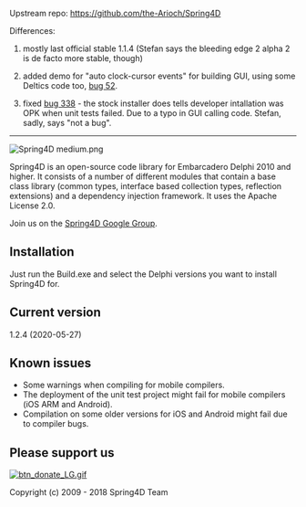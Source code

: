 Upstream repo: https://github.com/the-Arioch/Spring4D

Differences:

1. mostly last official stable 1.1.4 (Stefan says the bleeding edge 2 alpha 2 is de facto more stable, though)

2. added demo for "auto clock-cursor events" for building GUI, using some Deltics code too, [bug 52](https://bitbucket.org/sglienke/spring4d/issues/52/).

3. fixed [bug 338](https://bitbucket.org/sglienke/spring4d/issues/338) - the stock installer does tells developer intallation was OPK when unit tests failed. Due to a typo in GUI calling code. Stefan, sadly, says "not a bug".

-----------

![Spring4D medium.png](https://bitbucket.org/repo/jxX7Lj/images/3496466100-Spring4D%20medium.png)


Spring4D is an open-source code library for Embarcadero Delphi 2010 and higher.
It consists of a number of different modules that contain a base class library (common types, interface based collection types, reflection extensions) and a dependency injection framework. It uses the Apache License 2.0.

Join us on the [Spring4D Google Group](https://groups.google.com/forum/#!forum/spring4d).

Installation
------------
Just run the Build.exe and select the Delphi versions you want to install Spring4D for.

Current version
---------------
1.2.4 (2020-05-27)

Known issues
------------
* Some warnings when compiling for mobile compilers.
* The deployment of the unit test project might fail for mobile compilers (iOS ARM and Android).
* Compilation on some older versions for iOS and Android might fail due to compiler bugs.

Please support us
-----------------
[![btn_donate_LG.gif](https://bitbucket.org/repo/jxX7Lj/images/1283204942-btn_donate_LG.gif)](https://www.paypal.com/cgi-bin/webscr?cmd=_s-xclick&hosted_button_id=KG4H9QT3MSDN8)


Copyright (c) 2009 - 2018 Spring4D Team
